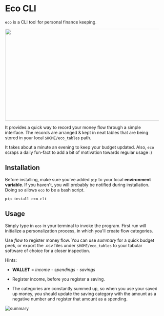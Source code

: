 # Eco CLI 

`eco` is a CLI tool for personal finance keeping. 

<img src="https://user-images.githubusercontent.com/64603095/109705701-58cce300-7b98-11eb-84cd-6eb0e73686d6.png" width="600" height="300" />

It provides a quick way to record your money flow through a simple interface. The records are arranged & kept in neat tables that are being stored in your local `$HOME/eco_tables` path. 

It takes about a minute an evening to keep your budget updated. Also, `eco` scraps a daily fun-fact to add a bit of motivation towards regular usage :) 

## Installation

Before installing, make sure you've added `pip` to your local __environment variable__. If you haven't, you will probably be notified during installation. Doing so allows `eco` to be a bash script. 

`pip install eco-cli`


## Usage

Simply type in `eco` in your terminal to invoke the program. First run will initialize a personalization process, in which you'll create flow categories. 

Use *flow* to register money flow. You can use *summary* for a quick budget peek, or export the .csv files under `$HOME/eco_tables` to your tabular software of choice for a closer inspection.  

Hints:

- __WALLET__ = *income - spendings - savings*

- Register income, before you register a saving.

- The categories are constantly summed up, so when you use your saved up money, you should update the saving category with the amount as a negative number and register that amount as a spending.

![summary](https://user-images.githubusercontent.com/64603095/109706318-1657d600-7b99-11eb-8e29-cc45b16cf334.png)



